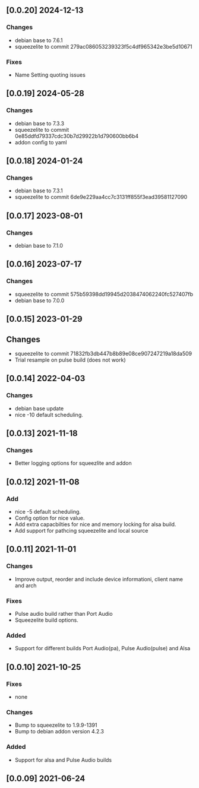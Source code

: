 ## [0.0.20] 2024-12-13
### Changes
 - debian base to 7.6.1
 - squeezelite to commit 279ac086053239323f5c4df965342e3be5d10671

### Fixes
 - Name Setting quoting issues

## [0.0.19] 2024-05-28
### Changes
 - debian base to 7.3.3
 - squeezelite to commit 0e85ddfd79337cdc30b7d29922b1d790600bb6b4
 - addon config to yaml

## [0.0.18] 2024-01-24
### Changes
 - debian base to 7.3.1
 - squeezelite to commit 6de9e229aa4cc7c3131ff855f3ead39581127090

## [0.0.17] 2023-08-01
### Changes
 - debian base to 7.1.0

## [0.0.16] 2023-07-17
### Changes
 - squeezelite to commit 575b59398dd19945d2038474062240fc527407fb
 - debian base to 7.0.0

## [0.0.15] 2023-01-29
## Changes
 - squeezelite to commit 71832fb3db447b8b89e08ce907247219a18da509
 - Trial resample on pulse build (does not work)

## [0.0.14] 2022-04-03
### Changes
 - debian base update
 - nice -10 default scheduling.

## [0.0.13] 2021-11-18
### Changes
 - Better logging options for squeezlite and addon

## [0.0.12] 2021-11-08
### Add
 - nice -5 default scheduling.
 - Config option for nice value.
 - Add extra capacbilties for nice and memory locking for alsa build.
 - Add support for pathcing squeezelite and local source

## [0.0.11] 2021-11-01
### Changes
 - Improve output, reorder and include device informationi, client name and arch

### Fixes
 - Pulse audio build rather than Port Audio
 - Squeezelite build options.

### Added
 - Support for different builds Port Audio(pa), Pulse Audio(pulse) and Alsa

## [0.0.10] 2021-10-25
### Fixes
 - none

### Changes
 - Bump to squeezelite to 1.9.9-1391
 - Bump to debian addon version 4.2.3

### Added
 - Support for alsa and Pulse Audio builds

## [0.0.09] 2021-06-24

